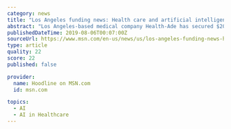```yaml
---
category: news
title: "Los Angeles funding news: Health care and artificial intelligence top recent local investments"
abstract: "Los Angeles-based medical company Health-Ade has secured $20 million in funding, according to company database Crunchbase, topping the city’s recent funding headlines. The cash infusion was announced July 23. According to its Crunchbase profile ..."
publishedDateTime: 2019-08-06T00:07:00Z
sourceUrl: https://www.msn.com/en-us/news/us/los-angeles-funding-news-health-care-and-artificial-intelligence-top-recent-local-investments/ar-AAFncBh
type: article
quality: 22
score: 22
published: false

provider:
  name: Hoodline on MSN.com
  id: msn.com

topics:
  - AI
  - AI in Healthcare
---
```

